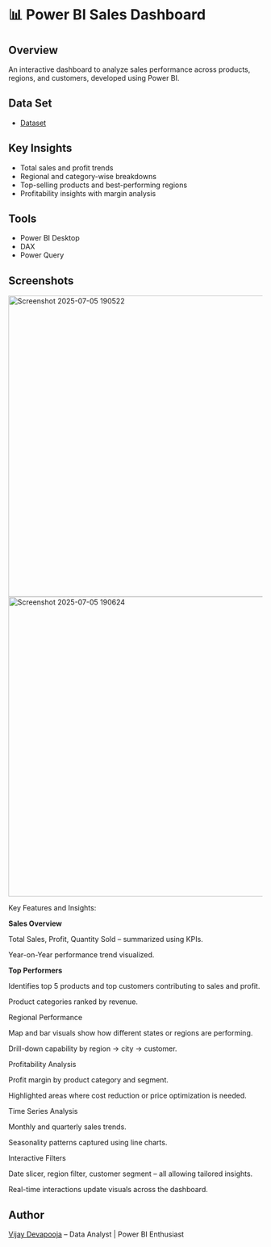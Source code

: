 # 📊 Power BI Sales Dashboard

## Overview
An interactive dashboard to analyze sales performance across products, regions, and customers, developed using Power BI.

## Data Set
- <a href="https://github.com/devapoojavijay/Sales_Data-Analysis_Dashbord/blob/main/SuperStore%20Sales%20DataSet.xlsx"> Dataset</a> 
## Key Insights
- Total sales and profit trends
- Regional and category-wise breakdowns
- Top-selling products and best-performing regions
- Profitability insights with margin analysis

## Tools
- Power BI Desktop
- DAX
- Power Query

## Screenshots

<img width="597" alt="Screenshot 2025-07-05 190522" src="https://github.com/user-attachments/assets/0e75945e-c828-442c-a450-f6373c059cbe" />
<img width="594" alt="Screenshot 2025-07-05 190624" src="https://github.com/user-attachments/assets/0aae08dd-d541-49b4-a68b-54c9c5efa537" />

Key Features and Insights:

**Sales Overview**

Total Sales, Profit, Quantity Sold – summarized using KPIs.

Year-on-Year performance trend visualized.

**Top Performers**

Identifies top 5 products and top customers contributing to sales and profit.

Product categories ranked by revenue.

Regional Performance

Map and bar visuals show how different states or regions are performing.

Drill-down capability by region → city → customer.

Profitability Analysis

Profit margin by product category and segment.

Highlighted areas where cost reduction or price optimization is needed.

Time Series Analysis

Monthly and quarterly sales trends.

Seasonality patterns captured using line charts.

Interactive Filters

Date slicer, region filter, customer segment – all allowing tailored insights.

Real-time interactions update visuals across the dashboard.


## Author
[Vijay Devapooja](https://github.com/yourusername) – Data Analyst | Power BI Enthusiast
